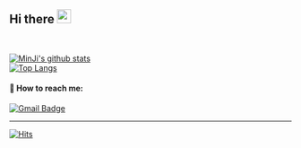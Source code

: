 ## Hi there <img src="https://github.com/dl0312/dl0312/blob/master/hi.gif?raw=true" width="25px">
<br/>

 [![MinJi's github stats](https://github-readme-stats.vercel.app/api?username=mjkim103301)](https://github.com/anuraghazra/github-readme-stats)<br/>
 [![Top Langs](https://github-readme-stats.vercel.app/api/top-langs/?username=mjkim103301)](https://github.com/anuraghazra/github-readme-stats)
 
#### 📧 How to reach me:
  [![Gmail Badge](https://img.shields.io/badge/Gmail-d14836?style=flat-square&logo=Gmail&logoColor=white&link=mailto:snugyun01@gmail.com)](mailto:mjkim103301@gmail.com)
<hr/>
	
  [![Hits](https://hits.seeyoufarm.com/api/count/incr/badge.svg?url=https://github.com/mjkim103301)](https://github.com/mjkim103301) 
	



	
   
   
<!--
**mjkim103301/mjkim103301** is a ✨ _special_ ✨ repository because its `README.md` (this file) appears on your GitHub profile.

Here are some ideas to get you started:

- 🔭 I’m currently working on ...
- 🌱 I’m currently learning ...
- 👯 I’m looking to collaborate on ...
- 🤔 I’m looking for help with ...
- 💬 Ask me about ...
- 📫 How to reach me: ...
- 😄 Pronouns: ...
- ⚡ Fun fact: ...
-->
